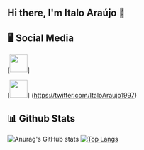 ## Hi there, I'm Italo Araújo :wave:	


## :desktop_computer: Social Media 	
[<img src="https://img.icons8.com/ios-filled/50/000000/linkedin-circled--v1.png" width="40" />]

[<img src="https://img.icons8.com/ios-filled/50/000000/twitter-circled--v2.png" width="40" />] (https://twitter.com/ItaloAraujo1997)


## :bar_chart:	 Github Stats
![Anurag's GitHub stats](https://github-readme-stats.vercel.app/api?username=ItaloAraujoo&show_icons=true&theme=radical)
[![Top Langs](https://github-readme-stats.vercel.app/api/top-langs/?username=ItaloAraujoo&show_icons=true&theme=radical)](https://github.com/ItaloAraujoo/github-readme-stats)


